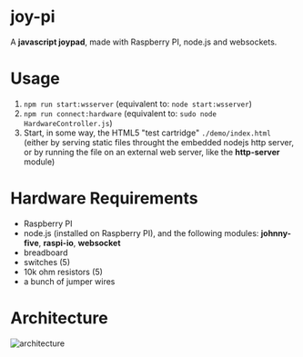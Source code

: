 joy-pi
=
A **javascript joypad**, made with Raspberry PI, node.js and websockets.

Usage
=
1. ```npm run start:wsserver``` (equivalent to: ```node start:wsserver```)
2. ```npm run connect:hardware``` (equivalent to: ```sudo node HardwareController.js```)
3. Start, in some way, the HTML5 "test cartridge" ```./demo/index.html``` (either by serving static files throught the embedded nodejs http server, or by running the file on an external web server, like the **http-server** module)

Hardware Requirements
=
- Raspberry PI
- node.js (installed on Raspberry PI), and the following modules: **johnny-five**, **raspi-io**, **websocket**
- breadboard
- switches (5)
- 10k ohm resistors (5)
- a bunch of jumper wires

Architecture
=
![architecture][1]


[1]: https://github.com/arcadeJHS/joystickIno/blob/master/schema/architecture.png?raw=true
